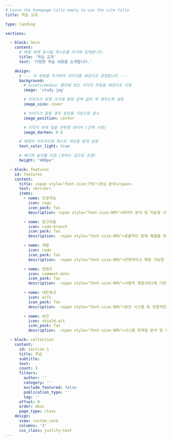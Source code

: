```yaml
---
# Leave the homepage title empty to use the site title
title: 학습 교과

type: landing

sections:

  - block: hero
    content:
      # 배경 위에 표시될 텍스트를 여기에 입력합니다.
      title: '학습 교과'
      text: '다양한 학습 내용을 소개합니다.'

    design:
      # --- 이 부분을 추가하여 이미지를 배경으로 설정합니다 ---
      background:
        # assets/media/ 폴더에 있는 이미지 파일을 배경으로 지정
        image: 'study.jpg'

        # 이미지가 위젯 크기에 맞춰 공백 없이 꽉 채우도록 설정
        image_size: cover

        # 이미지가 잘릴 경우 중앙을 기준으로 표시
        image_position: center

        # 이미지 위에 덮을 반투명 레이어 (선택 사항)
        image_darken: 0.5

      # 배경이 어두우므로 텍스트 색상을 밝게 설정
      text_color_light: true

      # 배너의 높이를 지정 (원하는 값으로 조절)
      height: "400px"

  - block: features
    id: features
    content:
      title: <span style="font-size:75%">관심 분야</span>
      text: <br><br>
      items:
        - name: 인공지능
          icon: cogs
          icon_pack: fas
          description: <span style="font-size:90%">데이터 분석 및 지능형 시스템 구축을 위한 머신러닝 기술 연구 및 적용</span><br><br>

        - name: 알고리즘
          icon: code-branch
          icon_pack: fas
          description:  <span style="font-size:90%">효율적인 문제 해결을 위한 자료구조 및 알고리즘 설계</span><br><br>

        - name: 개발
          icon: code
          icon_pack: fas
          description:  <span style="font-size:90%">안정적이고 확장 가능한 웹/앱 서비스 개발 및 소프트웨어 아키텍처 설계</span><br><br>

        - name: 컨텐츠
          icon: comment-dots
          icon_pack: fas
          description:  <span style="font-size:90%">사용자 경험(UX)에 기반한 창의적인 인터랙티브 콘텐츠 기획 및 제작</span><br><br>

        - name: 네트워크
          icon: wifi
          icon_pack: fas
          description:  <span style="font-size:90%">분산 시스템 및 안정적인 서비스 통신을 위한 네트워크 프로토콜 이해</span><br><br>

        - name: 보안
          icon: shield-alt
          icon_pack: fas
          description:  <span style="font-size:90%">시스템 취약점 분석 및 시큐어 코딩을 통한 견고한 소프트웨어 보안 구축</span><br><br>

  - block: collection
    content:
      id: section-1
      title: 학습
      subtitle:
      text:
      count: 3
      filters:
        author: ''
        category: ''
        exclude_featured: false
        publication_type: ''
        tag: ''
      offset: 0
      order: desc
      page_type: class
    design:
      view: custom_card
      columns: '3'
      css_class: justify-text
---
```

